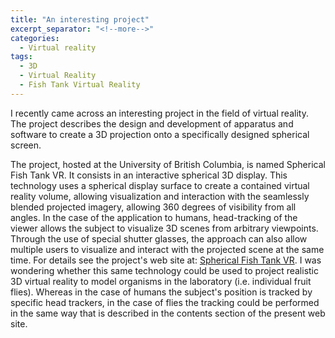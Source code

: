```yaml
---
title: "An interesting project"
excerpt_separator: "<!--more-->"
categories:
  - Virtual reality
tags:
  - 3D
  - Virtual Reality
  - Fish Tank Virtual Reality
---
```

I recently came across an interesting project in the field of virtual reality. The project describes the design and development of apparatus and software to create a 3D projection onto a specifically designed spherical screen. 

<!--more-->

The project, hosted at the University of British Columbia, is named Spherical Fish Tank VR. It consists in an interactive spherical 3D display. This technology uses a spherical display surface to create a contained virtual reality volume, allowing visualization and interaction with the seamlessly blended projected imagery, allowing 360 degrees of visibility from all angles. In the case of the application to humans, head-tracking of the viewer allows the subject to visualize 3D scenes from arbitrary viewpoints. Through the use of special shutter glasses, the approach can also allow multiple users to visualize and interact with the projected scene at the same time. For details see the project's web site at:
[Spherical Fish Tank VR](https://dfp.ubc.ca/project/spherical-fish-tank-vr).
I was wondering whether this same technology could be used to project realistic 3D virtual reality to model organisms in the laboratory (i.e. individual fruit flies). Whereas in the case of humans the subject's position is tracked by specific head trackers, in the case of flies the tracking could be performed in the same way that is described in the contents section of the present web site.  



